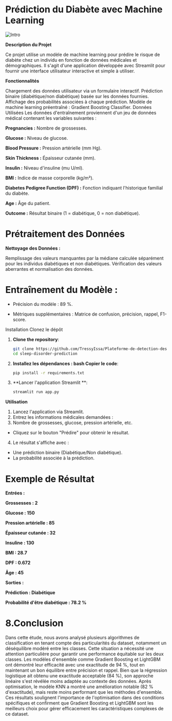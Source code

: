 # Prédiction du Diabète avec Machine Learning
![Intro](https://github.com/user-attachments/assets/f979b44e-cce8-41a6-a11f-75d284d12232)

**Description du Projet**

Ce projet utilise un modèle de machine learning pour prédire le risque de diabète chez un individu en fonction de données médicales et démographiques.
Il s'agit d'une application développée avec Streamlit pour fournir une interface utilisateur interactive et simple à utiliser.

**Fonctionnalités**

Chargement des données utilisateur via un formulaire interactif.
Prédiction binaire (diabétique/non diabétique) basée sur les données fournies.
Affichage des probabilités associées à chaque prédiction.
Modèle de machine learning préentraîné : Gradient Boosting Classifier.
Données Utilisées
Les données d'entraînement proviennent d'un jeu de données médical contenant les variables suivantes :

**Pregnancies :** Nombre de grossesses.

**Glucose :** Niveau de glucose.

**Blood Pressure :** Pression artérielle (mm Hg).

**Skin Thickness :** Épaisseur cutanée (mm).

**Insulin :** Niveau d'insuline (mu U/ml).

**BMI :** Indice de masse corporelle (kg/m²).

**Diabetes Pedigree Function (DPF) :** Fonction indiquant l'historique familial du diabète.

**Age :** Âge du patient.

**Outcome :** Résultat binaire (1 = diabétique, 0 = non diabétique).

# Prétraitement des Données

**Nettoyage des Données :**

Remplissage des valeurs manquantes par la médiane calculée séparément pour les individus diabétiques et non diabétiques.
Vérification des valeurs aberrantes et normalisation des données.

# Entraînement du Modèle :

- Précision du modèle : 89 %.
  
- Métriques supplémentaires : Matrice de confusion, précision, rappel, F1-score.

Installation
Clonez le dépôt

1. **Clone the repository**:

   ```bash
   git clone https://github.com/TressyIssa/Plateforme-de-detection-des-anomalies-du-sommeil.git
   cd sleep-disorder-prediction
   ```

2. **Installez les dépendances : bash Copier le code**:

   ```bash
   pip install -r requirements.txt
   ```
3. **Lancer l'application Streamlit **:

   ```bash
   streamlit run app.py
   ```
**Utilisation**

1. Lancez l'application via Streamlit.
2. Entrez les informations médicales demandées :
3. Nombre de grossesses, glucose, pression artérielle, etc.
  - Cliquez sur le bouton "Prédire" pour obtenir le résultat.
4. Le résultat s'affiche avec :
  - Une prédiction binaire (Diabétique/Non diabétique).
  - La probabilité associée à la prédiction.

# Exemple de Résultat

**Entrées :**

**Grossesses : 2**

**Glucose : 150**

**Pression artérielle : 85**

**Épaisseur cutanée : 32**

**Insuline : 130**

**BMI : 28.7**

**DPF : 0.672**

**Âge : 45**

**Sorties :**

**Prédiction : Diabétique**

**Probabilité d'être diabétique : 78.2 %**

# **8.Conclusion**

Dans cette étude, nous avons analysé plusieurs algorithmes de classification en tenant compte des particularités du dataset,
notamment un déséquilibre modéré entre les classes. Cette situation a nécessité une attention particulière pour garantir une performance équitable sur les deux classes.
Les modèles d'ensemble comme Gradient Boosting et LightGBM ont démontré leur efficacité avec une exactitude de 94 %, tout en maintenant un bon équilibre entre précision et rappel.
Bien que la régression logistique ait obtenu une exactitude acceptable (84 %), son approche linéaire s'est révélée moins adaptée au contexte des données. Après optimisation,
le modèle KNN a montré une amélioration notable (82 % d'exactitude), mais reste moins performant que les méthodes d'ensemble.
Ces résultats soulignent l'importance de l'optimisation dans des conditions spécifiques et confirment que Gradient Boosting et LightGBM sont les meilleurs choix pour gérer efficacement les caractéristiques complexes de ce dataset.
